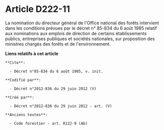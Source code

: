 # Article D222-11

La nomination du directeur général de l'Office national des forêts intervient dans les conditions prévues par le décret n°
85-834 du 6 août 1985 relatif aux nominations aux emplois de direction de certains établissements publics, entreprises
publiques et sociétés nationales, sur proposition des ministres chargés des forêts et de l'environnement.

**Liens relatifs à cet article**

	**Cite**:

	  - Décret n°85-834 du 6 août 1985, v. init.

	**Codifié par**:

	  - Décret n°2012-836 du 29 juin 2012 (V)

	**Créé par**:

	  - Décret n°2012-836 du 29 juin 2012 - art. (V)

	**Anciens textes**:

	  - Code forestier - art. R122-9 (Ab)
